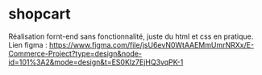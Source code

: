 # shopcart 
Réalisation fornt-end sans fonctionnalité, juste du html et css en pratique.
Lien figma : https://www.figma.com/file/jsU6evN0WtAAEMmUmrNRXx/E-Commerce-Project?type=design&node-id=101%3A2&mode=design&t=ES0KIz7EjHQ3vqPK-1
